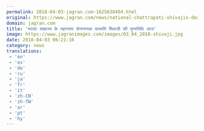```yaml
---
permalink: 2018-04-03-jagran.com-1625638404.html
original: https://www.jagran.com/news/national-chattrapati-shivajis-death-anniversary-today-17768462.html
domain: jagran.com
title: 'मराठा साम्राज्य के महानतम सेनानायक छत्रपति शिवाजी की पुण्यतिथि आज'
image: https://www.jagranimages.com/images/03_04_2018-shivaji.jpg
date: 2018-04-03 06:21:16
category: news
translations: 
 - 'en'
 - 'es'
 - 'de'
 - 'ru'
 - 'ja'
 - 'fr'
 - 'it'
 - 'zh-CN'
 - 'zh-TW'
 - 'ar'
 - 'pt'
 - 'hy'
---
```


